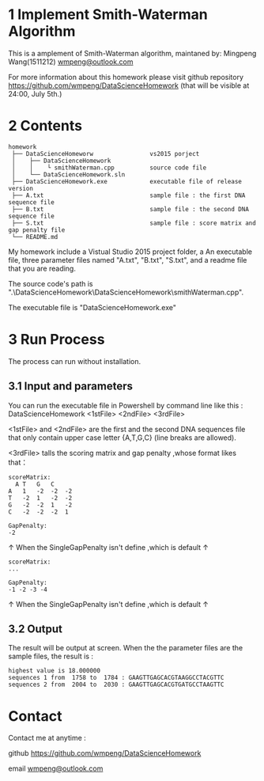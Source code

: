 # 1 Implement Smith-Waterman Algorithm

This is a amplement of Smith-Waterman algorithm, maintaned by:
  Mingpeng Wang(1511212) <wmpeng@outlook.com>

For more information about this homework please visit github repository <https://github.com/wmpeng/DataScienceHomework> (that will be visible at 24:00, July 5th.)

# 2 Contents

```
homework
 ├── DataScienceHomeworw                vs2015 porject
 │    ├── DataScienceHomework
 │    │    └ smithWaterman.cpp          source code file
 │    └── DataScienceHomework.sln
 ├── DataScienceHomework.exe            executable file of release version
 ├── A.txt                              sample file : the first DNA sequence file
 ├── B.txt                              sample file : the second DNA sequence file
 ├── S.txt                              sample file : score matrix and gap penalty file
 └── README.md
```

My homework include a Vistual Studio 2015 project folder, a An executable file, three parameter files named "A.txt", "B.txt", "S.txt", and a readme file that you are reading.

The source code's path is ".\DataScienceHomework\DataScienceHomework\smithWaterman.cpp".

The executable file is "DataScienceHomework.exe"

# 3 Run Process

The process can run without installation.

## 3.1 Input and parameters

You can run the executable file in Powershell by command line like this : DataScienceHomework <1stFile> <2ndFile> <3rdFile>

<1stFile> and <2ndFile> are the first and the second DNA sequences file that only contain upper case letter {A,T,G,C} (line breaks are allowed).

<3rdFile> talls the scoring matrix and gap penalty ,whose format likes that：

```
scoreMatrix:
  A	T	G	C
A	1	-2	-2	-2
T	-2	1	-2	-2
G	-2	-2	1	-2
C	-2	-2	-2	1

GapPenalty:
-2
```

↑ When the SingleGapPenalty isn't define ,which is default ↑

```
scoreMatrix:
...

GapPenalty:
-1 -2 -3 -4
```
↑ When the SingleGapPenalty isn't define ,which is default ↑

## 3.2 Output

The result will be output at screen. When the the parameter files are the sample files, the result is :

```
highest value is 18.000000
sequences 1 from  1758 to  1784 : GAAGTTGAGCACGTAAGGCCTACGTTC
sequences 2 from  2004 to  2030 : GAAGTTGAGCACGTGATGCCTAAGTTC
```

# Contact

Contact me at anytime :

  github <https://github.com/wmpeng/DataScienceHomework>
  
  email <wmpeng@outlook.com>
